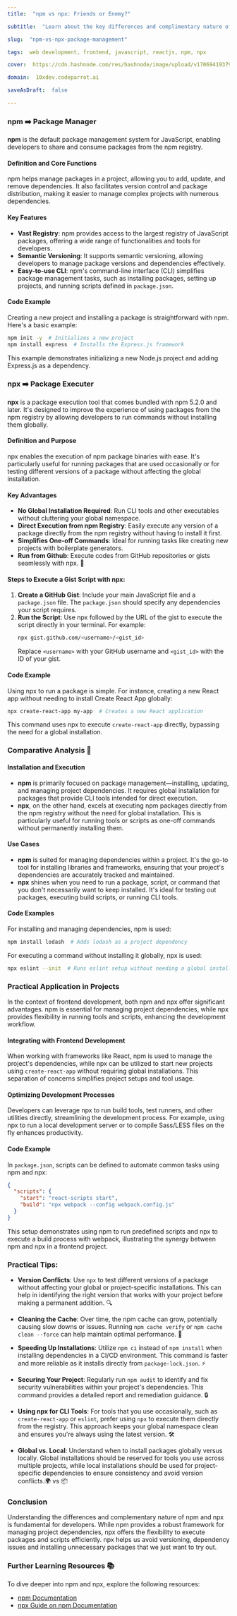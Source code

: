 ```yaml
---
title:  "npm vs npx: Friends or Enemy?"

subtitle:  "Learn about the key differences and complimentary nature of npm and npx"

slug:  "npm-vs-npx-package-management"

tags:  web development, frontend, javascript, reactjs, npm, npx

cover:  https://cdn.hashnode.com/res/hashnode/image/upload/v1706941937960/0D57g4zj9.png?auto=format

domain:  10xdev.codeparrot.ai

saveAsDraft:  false

---
```


### npm ➡️ Package Manager

**npm** is the default package management system for JavaScript, enabling developers to share and consume packages from the npm registry.

#### Definition and Core Functions
npm helps manage packages in a project, allowing you to add, update, and remove dependencies. It also facilitates version control and package distribution, making it easier to manage complex projects with numerous dependencies.

#### Key Features
- **Vast Registry**: npm provides access to the largest registry of JavaScript packages, offering a wide range of functionalities and tools for developers.
- **Semantic Versioning**: It supports semantic versioning, allowing developers to manage package versions and dependencies effectively.
- **Easy-to-use CLI**: npm's command-line interface (CLI) simplifies package management tasks, such as installing packages, setting up projects, and running scripts defined in `package.json`.

#### Code Example
Creating a new project and installing a package is straightforward with npm. Here's a basic example:
```bash
npm init -y  # Initializes a new project
npm install express  # Installs the Express.js framework
```
This example demonstrates initializing a new Node.js project and adding Express.js as a dependency.

### npx ➡️ Package Executer

**npx** is a package execution tool that comes bundled with npm 5.2.0 and later. It's designed to improve the experience of using packages from the npm registry by allowing developers to run commands without installing them globally.

#### Definition and Purpose
npx enables the execution of npm package binaries with ease. It's particularly useful for running packages that are used occasionally or for testing different versions of a package without affecting the global installation.

#### Key Advantages
- **No Global Installation Required**: Run CLI tools and other executables without cluttering your global namespace.
- **Direct Execution from npm Registry**: Easily execute any version of a package directly from the npm registry without having to install it first.
- **Simplifies One-off Commands**: Ideal for running tasks like creating new projects with boilerplate generators.
- **Run from Github**: Execute codes from GitHub repositories or gists seamlessly with npx. 📁

#### Steps to Execute a Gist Script with npx:

1.  **Create a GitHub Gist**: Include your main JavaScript file and a `package.json` file. The `package.json` should specify any dependencies your script requires.
2.  **Run the Script**: Use npx followed by the URL of the gist to execute the script directly in your terminal. For example:
    ```bash
    npx gist.github.com/<username>/<gist_id>
    ```
    Replace `<username>` with your GitHub username and `<gist_id>` with the ID of your gist.

#### Code Example
Using npx to run a package is simple. For instance, creating a new React app without needing to install Create React App globally:
```bash
npx create-react-app my-app  # Creates a new React application
```
This command uses npx to execute `create-react-app` directly, bypassing the need for a global installation.

### Comparative Analysis 🧐

#### Installation and Execution
- **npm** is primarily focused on package management—installing, updating, and managing project dependencies. It requires global installation for packages that provide CLI tools intended for direct execution.
- **npx**, on the other hand, excels at executing npm packages directly from the npm registry without the need for global installation. This is particularly useful for running tools or scripts as one-off commands without permanently installing them.

#### Use Cases
- **npm** is suited for managing dependencies within a project. It's the go-to tool for installing libraries and frameworks, ensuring that your project's dependencies are accurately tracked and maintained.
- **npx** shines when you need to run a package, script, or command that you don't necessarily want to keep installed. It's ideal for testing out packages, executing build scripts, or running CLI tools.

#### Code Examples
For installing and managing dependencies, npm is used:
```bash
npm install lodash  # Adds lodash as a project dependency
```
For executing a command without installing it globally, npx is used:
```bash
npx eslint --init  # Runs eslint setup without needing a global install
```

### Practical Application in Projects

In the context of frontend development, both npm and npx offer significant advantages. npm is essential for managing project dependencies, while npx provides flexibility in running tools and scripts, enhancing the development workflow.

#### Integrating with Frontend Development
When working with frameworks like React, npm is used to manage the project's dependencies, while npx can be utilized to start new projects using `create-react-app` without requiring global installations. This separation of concerns simplifies project setups and tool usage.

#### Optimizing Development Processes
Developers can leverage npx to run build tools, test runners, and other utilities directly, streamlining the development process. For example, using npx to run a local development server or to compile Sass/LESS files on the fly enhances productivity.

#### Code Example
In `package.json`, scripts can be defined to automate common tasks using npm and npx:
```json
{
  "scripts": {
    "start": "react-scripts start",
    "build": "npx webpack --config webpack.config.js"
  }
}
```
This setup demonstrates using npm to run predefined scripts and npx to execute a build process with webpack, illustrating the synergy between npm and npx in a frontend project.

### Practical Tips:
-   **Version Conflicts**: Use `npx` to test different versions of a package without affecting your global or project-specific installations. This can help in identifying the right version that works with your project before making a permanent addition. 🔍
    
-   **Cleaning the Cache**: Over time, the npm cache can grow, potentially causing slow downs or issues. Running `npm cache verify` or `npm cache clean --force` can help maintain optimal performance. 🧹
    
-   **Speeding Up Installations**: Utilize `npm ci` instead of `npm install` when installing dependencies in a CI/CD environment. This command is faster and more reliable as it installs directly from `package-lock.json`. ⚡
    
-   **Securing Your Project**: Regularly run `npm audit` to identify and fix security vulnerabilities within your project's dependencies. This command provides a detailed report and remediation guidance. 🔒
    
-   **Using npx for CLI Tools**: For tools that you use occasionally, such as `create-react-app` or `eslint`, prefer using `npx` to execute them directly from the registry. This approach keeps your global namespace clean and ensures you're always using the latest version. 🛠️
    
-   **Global vs. Local**: Understand when to install packages globally versus locally. Global installations should be reserved for tools you use across multiple projects, while local installations should be used for project-specific dependencies to ensure consistency and avoid version conflicts.🌍 vs 📦


### Conclusion

Understanding the differences and complementary nature of npm and npx is fundamental for developers. While npm provides a robust framework for managing project dependencies, npx offers the flexibility to execute packages and scripts efficiently. npx helps us avoid versioning, dependency issues and installing unnecessary packages that we just want to try out.

### Further Learning Resources 📚

To dive deeper into npm and npx, explore the following resources:
- [npm Documentation](https://docs.npmjs.com/)
- [npx Guide on npm Documentation](https://docs.npmjs.com/cli/v7/commands/npx)
